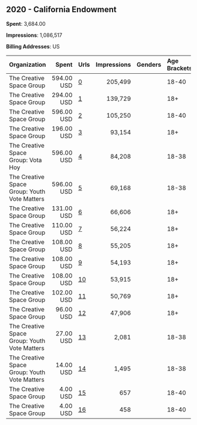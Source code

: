 ## 2020 - California Endowment 
**Spent**: 3,684.00

**Impressions**: 1,086,517

**Billing Addresses**: US

|Organization|Spent|Urls|Impressions|Genders|Age Brackets|Country Codes|
|:---|---:|:---|---:|:---|:---|:---|
|The Creative Space Group|594.00 USD|[0](https://www.snap.com/political-ads/asset/ef92872a3bac14e320f6e37c666335a6ad0809621929c98dbb77ac86b84b4a0b?mediaType=mp4)|205,499||18-40|united states|
|The Creative Space Group|294.00 USD|[1](https://www.snap.com/political-ads/asset/9db6315b982fbc3d507f295f1dce47c3a257fdc3914924fd611e4ca654a4aef4?mediaType=mp4)|139,729||18+|united states|
|The Creative Space Group|596.00 USD|[2](https://www.snap.com/political-ads/asset/d4c615452592c674d8a85c8e5f828045e91fe760cf3cd71de6460ff3044a080a?mediaType=mp4)|105,250||18-40|united states|
|The Creative Space Group|196.00 USD|[3](https://www.snap.com/political-ads/asset/6a97f621c14c651a32f834bd5b90b1600cdb429474e5b0baa6fa4825aaf22a5a?mediaType=jpg)|93,154||18+|united states|
|The Creative Space Group: Vota Hoy|596.00 USD|[4](https://www.snap.com/political-ads/asset/91c9001a8c5d7a52761be892a03f452060079e02e9f5ee8a4e712f50c2c52ce8?mediaType=mp4)|84,208||18-38|united states|
|The Creative Space Group: Youth Vote Matters|596.00 USD|[5](https://www.snap.com/political-ads/asset/1c5a8823fdae70d9ffb83496b094617f33ea814ba7e852753f92543e3f6f3b71?mediaType=mp4)|69,168||18-38|united states|
|The Creative Space Group|131.00 USD|[6](https://www.snap.com/political-ads/asset/a2a5d1bdddda85b54ce72877c26cd6ce13ce5726dcb9f4104acddbd4ef3d1d64?mediaType=jpg)|66,606||18+|united states|
|The Creative Space Group|110.00 USD|[7](https://www.snap.com/political-ads/asset/acfa9d8be18dd0faa1ff89c60dd2e2f6e507455409aef557ebd35687bcb842cb?mediaType=mp4)|56,224||18+|united states|
|The Creative Space Group|108.00 USD|[8](https://www.snap.com/political-ads/asset/b91c9a2cf78f96a317850109bfc037ffc4e1451f40f1da8344677956579cc644?mediaType=mp4)|55,205||18+|united states|
|The Creative Space Group|108.00 USD|[9](https://www.snap.com/political-ads/asset/5756a96b193287f8656944c9111ba799f367c728e45b61f10de18ed6f24336ca?mediaType=jpg)|54,193||18+|united states|
|The Creative Space Group|108.00 USD|[10](https://www.snap.com/political-ads/asset/e8ccf8e9b70729dfbc486c483635f7d3fee060dcf3d64cc0c836218c4e2f2a1c?mediaType=jpg)|53,915||18+|united states|
|The Creative Space Group|102.00 USD|[11](https://www.snap.com/political-ads/asset/6e9a451c5df7bfc1c3aab0e31b2e65c157d523d7af0ba913ca3c2b1268c02c97?mediaType=jpg)|50,769||18+|united states|
|The Creative Space Group|96.00 USD|[12](https://www.snap.com/political-ads/asset/e136042e5045c039a28afe57307f368958e293c889644808d07a4575e7c154eb?mediaType=jpg)|47,906||18+|united states|
|The Creative Space Group: Youth Vote Matters|27.00 USD|[13](https://www.snap.com/political-ads/asset/6c0959cb93e40a97b9fdb60f968e170530eca610bddba4dea14f9da799a5108c?mediaType=mp4)|2,081||18-38|united states|
|The Creative Space Group: Youth Vote Matters|14.00 USD|[14](https://www.snap.com/political-ads/asset/e37289b89cc85b85997a5effd859c316d4bec70a1e8a53d6ba073ce86769f246?mediaType=mp4)|1,495||18-38|united states|
|The Creative Space Group|4.00 USD|[15](https://www.snap.com/political-ads/asset/5b5f827979dbd03349dd106ae628ebe89a416641efcaba24c9436d5e0e6844a0?mediaType=mp4)|657||18-40|united states|
|The Creative Space Group|4.00 USD|[16](https://www.snap.com/political-ads/asset/a460665b1789dc64b9b477e12cb2c523834fe656fee8baa06ed28ff3c9ce317a?mediaType=mp4)|458||18-40|united states|
